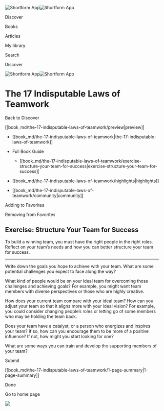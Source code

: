 ![Shortform App](/img/logo.36a2399e.svg)![Shortform App](/img/logo-dark.70c1b072.svg)

Discover

Books

Articles

My library

Search

Discover

![Shortform App](/img/logo.36a2399e.svg)![Shortform App](/img/logo-dark.70c1b072.svg)

# The 17 Indisputable Laws of Teamwork

Back to Discover

[[book_md/the-17-indisputable-laws-of-teamwork/preview|preview]]

  * [[book_md/the-17-indisputable-laws-of-teamwork|the-17-indisputable-laws-of-teamwork]]
  * Full Book Guide

    * [[book_md/the-17-indisputable-laws-of-teamwork/exercise-structure-your-team-for-success|exercise-structure-your-team-for-success]]
  * [[book_md/the-17-indisputable-laws-of-teamwork/highlights|highlights]]
  * [[book_md/the-17-indisputable-laws-of-teamwork/community|community]]



Adding to Favorites 

Removing from Favorites 

## Exercise: Structure Your Team for Success

To build a winning team, you must have the right people in the right roles. Reflect on your team’s needs and how you can better structure your team for success.

* * *

Write down the goals you hope to achieve with your team. What are some potential challenges you expect to face along the way?

What kind of people would be on your ideal team for overcoming those challenges and achieving goals? For example, you might want team members with diverse perspectives or those who are highly creative.

How does your current team compare with your ideal team? How can you adjust your team so that it aligns more with your ideal vision? For example, you could consider changing people’s roles or letting go of some members who may be holding the team back.

Does your team have a catalyst, or a person who energizes and inspires your team? If so, how can you encourage them to be more of a positive influence? If not, how might you start looking for one?

What are some ways you can train and develop the supporting members of your team?

Submit 

[[book_md/the-17-indisputable-laws-of-teamwork/1-page-summary|1-page-summary]]

Done

Go to home page 

![](https://bat.bing.com/action/0?ti=56018282&Ver=2&mid=c627dc70-c3ee-4570-bdf6-2314915dd70b&sid=b198127075a711ee86ac9390a9e6846f&vid=b1982e4075a711eea7a3d1965f315585&vids=0&msclkid=N&pi=0&lg=en-US&sw=800&sh=600&sc=24&nwd=1&tl=Shortform%20%7C%20Book&p=https%3A%2F%2Fwww.shortform.com%2Fapp%2Fbook%2Fthe-17-indisputable-laws-of-teamwork%2Fexercise-structure-your-team-for-success&r=&lt=609&evt=pageLoad&sv=1&rn=599748)
